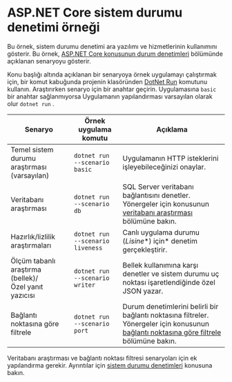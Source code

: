 # <a name="aspnet-core-health-check-sample"></a>ASP.NET Core sistem durumu denetimi örneği

Bu örnek, sistem durumu denetimi ara yazılımı ve hizmetlerinin kullanımını gösterir. Bu örnek, [ASP.NET Core konusunun durum denetimleri](https://docs.microsoft.com/aspnet/core/host-and-deploy/health-checks) bölümünde açıklanan senaryoyu gösterir.

Konu başlığı altında açıklanan bir senaryoya örnek uygulamayı çalıştırmak için, bir komut kabuğunda projenin klasöründen [DotNet Run](https://docs.microsoft.com/dotnet/core/tools/dotnet-run) komutunu kullanın. Araştırırken senaryo için bir anahtar geçirin. Uygulamasına `basic` bir anahtar sağlanmıyorsa Uygulamanın yapılandırması varsayılan olarak olur `dotnet run` .

| Senaryo                                               | Örnek uygulama komutu               | Açıklama |
| ------------------------------------------------------ | -------------------------------- | ----------- |
| Temel sistem durumu araştırması (varsayılan)                           | `dotnet run --scenario basic`    | Uygulamanın HTTP isteklerini işleyebileceğinizi onaylar. |
| Veritabanı araştırması                                         | `dotnet run --scenario db`       | SQL Server veritabanı bağlantısını denetler. Yönergeler için konusunun [veritabanı araştırması](https://docs.microsoft.com/aspnet/core/host-and-deploy/health-checks#database-probe) bölümüne bakın. |
| Hazırlık/lizlilik araştırmaları                              | `dotnet run --scenario liveness` | Canlı uygulama durumu (*Lisine**) için* denetim gerçekleştirir. |
| Ölçüm tabanlı araştırma (bellek)/<br>Özel yanıt yazıcısı | `dotnet run --scenario writer`   | Bellek kullanımına karşı denetler ve sistem durumu uç noktası işaretlendiğinde özel JSON yazar. |
| Bağlantı noktasına göre filtrele                                         | `dotnet run --scenario port`     | Durum denetimlerini belirli bir bağlantı noktasına filtreler. Yönergeler için konusunun [bağlantı noktasına göre filtrele](https://docs.microsoft.com/aspnet/core/host-and-deploy/health-checks#filter-by-port) bölümüne bakın. |

Veritabanı araştırması ve bağlantı noktası filtresi senaryoları için ek yapılandırma gerekir. Ayrıntılar için [sistem durumu denetimleri](https://docs.microsoft.com/aspnet/core/host-and-deploy/health-checks) konusuna bakın.
